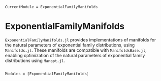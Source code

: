 ```@meta
CurrentModule = ExponentialFamilyManifolds
```

# ExponentialFamilyManifolds

`ExponentialFamilyManifolds.jl` provides implementations of manifolds for the natural parameters of exponential family distributions, using `Manifolds.jl`. These manifolds are compatible with `ManifoldsBase.jl`, enabling optimization of the natural parameters of exponential family distributions using `Manopt.jl`.

```@index
```

```@autodocs
Modules = [ExponentialFamilyManifolds]
```
